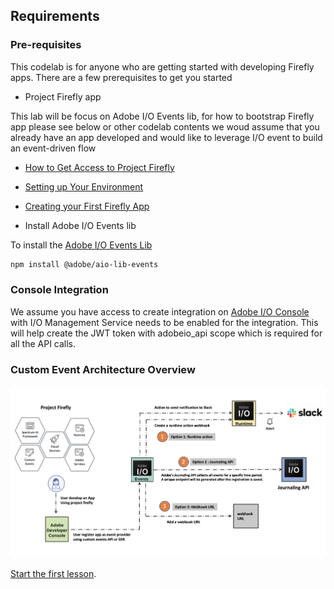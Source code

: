 ## Requirements

### Pre-requisites
This codelab is for anyone who are getting started with developing Firefly apps. There are a few prerequisites to get you started

* Project Firefly app

This lab will be focus on Adobe I/O Events lib, for how to bootstrap Firefly app please see below or other codelab contents
we woud assume that you already have an app developed and would like to leverage I/O event to build an event-driven flow
  * [How to Get Access to Project Firefly](https://github.com/AdobeDocs/project-firefly/blob/master/overview/getting_access.md)
  * [Setting up Your Environment](https://github.com/AdobeDocs/project-firefly/blob/master/getting_started/setup.md)
  * [Creating your First Firefly App](https://github.com/AdobeDocs/project-firefly/blob/master/getting_started/first_app.md)
  
* Install Adobe I/O Events lib

To install the [Adobe I/O Events Lib](https://github.com/adobe/aio-lib-events)
```bash
npm install @adobe/aio-lib-events
```  
### Console Integration

We assume you have access to create integration on [Adobe I/O Console](https://console.adobe.io/) with I/O Management Service needs to be enabled for the integration. This will help create the JWT token with adobeio_api scope which is required for all the API calls.

### Custom Event Architecture Overview
![webhook](assets/event.png)

[Start the first lesson](/lessons/lesson1.md).